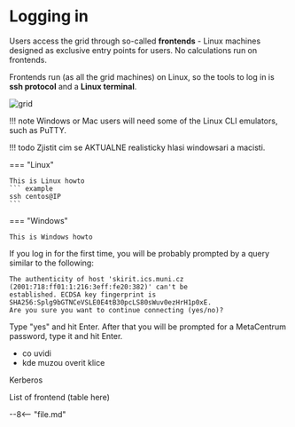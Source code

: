 # Logging in

Users access the grid through so-called **frontends** - Linux machines designed as exclusive entry points for users. No calculations run on frontends.

Frontends run (as all the grid machines) on Linux, so the tools to log in is **ssh protocol** and a **Linux terminal**.

![grid](/assets/templ_004.png)

!!! note
    Windows or Mac users will need some of the Linux CLI emulators, such as PuTTY. 

!!! todo
    Zjistit cim se AKTUALNE realisticky hlasi windowsari a macisti.

=== "Linux"

    This is Linux howto
    ``` example
    ssh centos@IP
    ```

=== "Windows"

    This is Windows howto

If you log in for the first time, you will be probably prompted by a query similar to the following:

    The authenticity of host 'skirit.ics.muni.cz (2001:718:ff01:1:216:3eff:fe20:382)' can't be
    established. ECDSA key fingerprint is SHA256:Splg9bGTNCeVSLE0E4tB30pcLS80sWuv0ezHrH1p0xE.
    Are you sure you want to continue connecting (yes/no)?

Type "yes" and hit Enter. After that you will be prompted for a MetaCentrum password, type it and hit Enter.

- co uvidi
- kde muzou overit klice


Kerberos


List of frontend (table here)

--8<-- "file.md"
